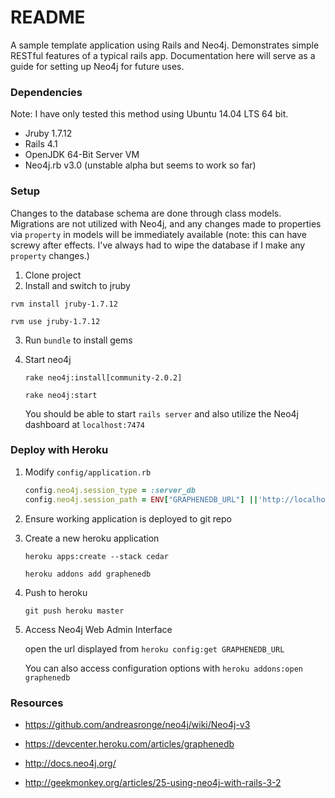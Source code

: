 # README


A sample template application using Rails and Neo4j. Demonstrates simple RESTful features of a typical rails app. 
Documentation here will serve as a guide for setting up Neo4j for future uses.

### Dependencies

Note: I have only tested this method using Ubuntu 14.04 LTS 64 bit.

* Jruby 1.7.12
* Rails 4.1
* OpenJDK 64-Bit Server VM
* Neo4j.rb v3.0 (unstable alpha but seems to work so far)

### Setup

Changes to the database schema are done through class models. Migrations are not utilized with Neo4j, and any changes made to properties via `property` in models will be immediately available (note: this can have screwy after effects. I've always had to wipe the database if I make any `property` changes.)

1. Clone project
2. Install and switch to jruby
 
 `rvm install jruby-1.7.12`

 `rvm use jruby-1.7.12`

3. Run `bundle` to install gems
4. Start neo4j

    `rake neo4j:install[community-2.0.2]`

    `rake neo4j:start`
    
    You should be able to start `rails server` and also utilize the Neo4j dashboard at `localhost:7474`

### Deploy with Heroku
1. Modify `config/application.rb`
	```ruby
	config.neo4j.session_type = :server_db
	config.neo4j.session_path = ENV["GRAPHENEDB_URL"] ||'http://localhost:7474'
	```
2. Ensure working application is deployed to git repo
3. Create a new heroku application

	`heroku apps:create --stack cedar`
	
	`heroku addons add graphenedb`
4. Push to heroku

    `git push heroku master`
5. Access Neo4j Web Admin Interface

	open the url displayed from `heroku config:get GRAPHENEDB_URL`

	You can also access configuration options with `heroku addons:open graphenedb`


### Resources

* https://github.com/andreasronge/neo4j/wiki/Neo4j-v3

* https://devcenter.heroku.com/articles/graphenedb

* http://docs.neo4j.org/

* http://geekmonkey.org/articles/25-using-neo4j-with-rails-3-2
